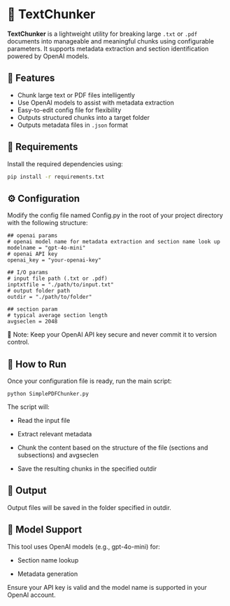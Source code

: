 # 📝 TextChunker

**TextChunker** is a lightweight utility for breaking large `.txt` or `.pdf` documents into manageable and meaningful chunks using configurable parameters. It supports metadata extraction and section identification powered by OpenAI models.


## 🚀 Features

- Chunk large text or PDF files intelligently
- Use OpenAI models to assist with metadata extraction
- Easy-to-edit config file for flexibility
- Outputs structured chunks into a target folder
- Outputs metadata files in ```.json``` format


## 🧱 Requirements

Install the required dependencies using:

```bash
pip install -r requirements.txt
```

## ⚙️ Configuration
Modify the config file named Config.py in the root of your project directory with the following structure:

```
## openai params
# openai model name for metadata extraction and section name look up
modelname = "gpt-4o-mini"
# openai API key
openai_key = "your-openai-key"

## I/O params
# input file path (.txt or .pdf)
inptxtfile = "./path/to/input.txt"
# output folder path
outdir = "./path/to/folder"

## section param
# typical average section length
avgseclen = 2048
```
🔐 Note: Keep your OpenAI API key secure and never commit it to version control.

## 🏃 How to Run
Once your configuration file is ready, run the main script:
```
python SimplePDFChunker.py
```
The script will:

- Read the input file

- Extract relevant metadata

- Chunk the content based on the structure of the file (sections and subsections) and avgseclen

- Save the resulting chunks in the specified outdir

## 📁 Output
Output files will be saved in the folder specified in outdir.

## 🧠 Model Support
This tool uses OpenAI models (e.g., gpt-4o-mini) for:

- Section name lookup

- Metadata generation

Ensure your API key is valid and the model name is supported in your OpenAI account.
